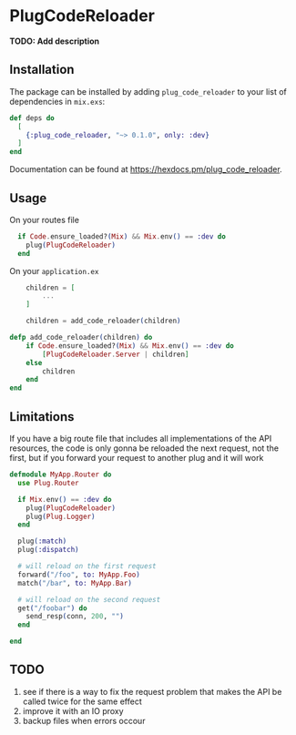 # PlugCodeReloader

**TODO: Add description**

## Installation

The package can be installed
by adding `plug_code_reloader` to your list of dependencies in `mix.exs`:

```elixir
def deps do
  [
    {:plug_code_reloader, "~> 0.1.0", only: :dev}
  ]
end
```

Documentation can be found at <https://hexdocs.pm/plug_code_reloader>.

## Usage

On your routes file

```elixir
  if Code.ensure_loaded?(Mix) && Mix.env() == :dev do
    plug(PlugCodeReloader)
  end
```

On your `application.ex`

```elixir
    children = [
        ...
    ]

    children = add_code_reloader(children)
```

```elixir
defp add_code_reloader(children) do
    if Code.ensure_loaded?(Mix) && Mix.env() == :dev do
        [PlugCodeReloader.Server | children]
    else
        children
    end
end
```

## Limitations

If you have a big route file that includes all implementations of the API resources, the code is only gonna be reloaded the next request, not the first, but if you forward your request to another plug and it will work

```elixir
defmodule MyApp.Router do
  use Plug.Router

  if Mix.env() == :dev do
    plug(PlugCodeReloader)
    plug(Plug.Logger)
  end

  plug(:match)
  plug(:dispatch)

  # will reload on the first request
  forward("/foo", to: MyApp.Foo)
  match("/bar", to: MyApp.Bar)

  # will reload on the second request
  get("/foobar") do
    send_resp(conn, 200, "")
  end

end
```

## TODO

1. see if there is a way to fix the request problem that makes the API be called twice for the same effect
2. improve it with an IO proxy
3. backup files when errors occour
